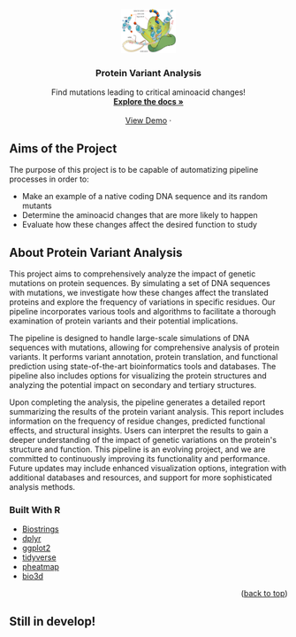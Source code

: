 <div id="top"></div>
<!--



-->
[![Contributors][contributors-shield]][contributors-url]
[![Forks][forks-shield]][forks-url]
[![Stargazers][stars-shield]][stars-url]
[![Issues][issues-shield]][issues-url]
[![MIT License][license-shield]][license-url]
[![LinkedIn][linkedin-shield]][linkedin-url]



<!-- PROJECT LOGO -->
<br />
<div align="center">
  <a href="https://github.com/Gero1999/code/new/main/R/Protein-Variant-Analyis">
    <img src="translation.svg" alt="Logo" width="100" height="80">
  </a>

  <h3 align="center">Protein Variant Analysis</h3>

  <p align="center">
    Find mutations leading to critical aminoacid changes!
    <br />
    <a href="https://github.com/othneildrew/Best-README-Template"><strong>Explore the docs »</strong></a>
    <br />
    <br />
    <a href="https://github.com/Gero1999/code/tree/main/R/Protein-Variant-Analyis">View Demo</a>
    ·
  </p>
</div>



<!-- ABOUT THE PROJECT -->
## Aims of the Project


The purpose of this project is to be capable of automatizing pipeline processes in order to:

* Make an example of a native coding DNA sequence and its random mutants
* Determine the aminoacid changes that are more likely to happen
* Evaluate how these changes affect the desired function to study

## About Protein Variant Analysis
This project aims to comprehensively analyze the impact of genetic mutations on protein sequences. By simulating a set of DNA sequences with mutations, we investigate how these changes affect the translated proteins and explore the frequency of variations in specific residues. Our pipeline incorporates various tools and algorithms to facilitate a thorough examination of protein variants and their potential implications.

The pipeline is designed to handle large-scale simulations of DNA sequences with mutations, allowing for comprehensive analysis of protein variants. It performs variant annotation, protein translation, and functional prediction using state-of-the-art bioinformatics tools and databases. The pipeline also includes options for visualizing the protein structures and analyzing the potential impact on secondary and tertiary structures.

Upon completing the analysis, the pipeline generates a detailed report summarizing the results of the protein variant analysis. This report includes information on the frequency of residue changes, predicted functional effects, and structural insights. Users can interpret the results to gain a deeper understanding of the impact of genetic variations on the protein's structure and function. This pipeline is an evolving project, and we are committed to continuously improving its functionality and performance. Future updates may include enhanced visualization options, integration with additional databases and resources, and support for more sophisticated analysis methods.



### Built With R

* [Biostrings]()
* [dplyr]()
* [ggplot2]()
* [tidyverse]()
* [pheatmap]()
* [bio3d]()


<p align="right">(<a href="#top">back to top</a>)</p>



<!-- STILL IN DEVELOP! -->




<!-- USAGE EXAMPLES -->
## Still in develop!




